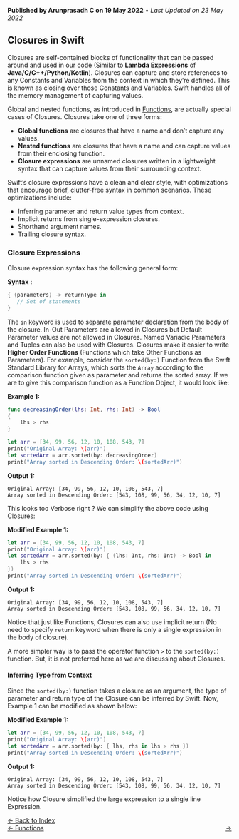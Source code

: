 **Published by Arunprasadh C on 19 May 2022** • *Last Updated on 23 May 2022*

## Closures in Swift
Closures are self-contained blocks of functionality that can be passed around and used in our code (Similar to **Lambda Expressions** of **Java/C/C++/Python/Kotlin**). Closures can capture and store references to any Constants and Variables from the context in which they’re defined. This is known as closing over those Constants and Variables. Swift handles all of the memory management of capturing values. 

Global and nested functions, as introduced in [Functions](https://techinessoverloaded.github.io/iOSAppDevBasics/functions.html), are actually special cases of Closures. Closures take one of three forms:

- **Global functions** are closures that have a name and don’t capture any values.
- **Nested functions** are closures that have a name and can capture values from their enclosing function.
- **Closure expressions** are unnamed closures written in a lightweight syntax that can capture values from their surrounding context.

Swift’s closure expressions have a clean and clear style, with optimizations that encourage brief, clutter-free syntax in common scenarios. These optimizations include:

- Inferring parameter and return value types from context.
- Implicit returns from single-expression closures.
- Shorthand argument names.
- Trailing closure syntax.

### Closure Expressions
Closure expression syntax has the following general form:

**Syntax :**
```swift
{ (parameters) -> returnType in
   // Set of statements
}
```

The `in` keyword is used to separate parameter declaration from the body of the closure. In-Out Parameters are allowed in Closures but Default Parameter values are not allowed in Closures. Named Variadic Parameters and Tuples can also be used with Closures. Closures make it easier to write **Higher Order Functions** (Functions which take Other Functions as Parameters). For example, consider the `sorted(by:)` Function from the Swift Standard Library for Arrays, which sorts the `Array` according to the comparison function given as parameter and returns the sorted array.
If we are to give this comparison function as a Function Object, it would look like:

**Example 1:**
```swift
func decreasingOrder(lhs: Int, rhs: Int) -> Bool
{
    lhs > rhs
}

let arr = [34, 99, 56, 12, 10, 108, 543, 7]
print("Original Array: \(arr)")
let sortedArr = arr.sorted(by: decreasingOrder)
print("Array sorted in Descending Order: \(sortedArr)")
```
**Output 1:**
```
Original Array: [34, 99, 56, 12, 10, 108, 543, 7]
Array sorted in Descending Order: [543, 108, 99, 56, 34, 12, 10, 7]
```

This looks too Verbose right ? We can simplify the above code using Closures:

**Modified Example 1:**
```swift
let arr = [34, 99, 56, 12, 10, 108, 543, 7]
print("Original Array: \(arr)")
let sortedArr = arr.sorted(by: { (lhs: Int, rhs: Int) -> Bool in
    lhs > rhs
})
print("Array sorted in Descending Order: \(sortedArr)")
```
**Output 1:**
```
Original Array: [34, 99, 56, 12, 10, 108, 543, 7]
Array sorted in Descending Order: [543, 108, 99, 56, 34, 12, 10, 7]
```

Notice that just like Functions, Closures can also use implicit return (No need to specify `return` keyword when there is only a single expression in the body of closure).

A more simpler way is to pass the operator function `>` to the `sorted(by:)` function. But, it is not preferred here as we are discussing about Closures.

#### Inferring Type from Context
Since the `sorted(by:)` function takes a closure as an argument, the type of parameter and return type of the Closure can be inferred by Swift.
Now, Example 1 can be modified as shown below:

**Modified Example 1:**
```swift
let arr = [34, 99, 56, 12, 10, 108, 543, 7]
print("Original Array: \(arr)")
let sortedArr = arr.sorted(by: { lhs, rhs in lhs > rhs })
print("Array sorted in Descending Order: \(sortedArr)")
```
**Output 1:**
```
Original Array: [34, 99, 56, 12, 10, 108, 543, 7]
Array sorted in Descending Order: [543, 108, 99, 56, 34, 12, 10, 7]
```

Notice how Closure simplified the large expression to a single line Expression.


<a href="https://techinessoverloaded.github.io/iOSAppDevBasics/index.html">&larr; Back to Index</a>
<br>
<span style="float: left">
<a href="https://techinessoverloaded.github.io/iOSAppDevBasics/functions.html">&larr; Functions</a>
</span>
<span style="float: right">
<a href="https://techinessoverloaded.github.io/iOSAppDevBasics/.html"> &rarr;</a>
</span>
